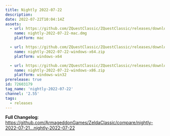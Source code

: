 ```yaml
---
title: Nightly 2022-07-22
description: 
date: 2022-07-22T10:04:14Z
assets: 
  - url: https://github.com/ZQuestClassic/ZQuestClassic/releases/download/nightly-2022-07-22/nightly-2022-07-22-mac.dmg
    name: nightly-2022-07-22-mac.dmg
    platform: mac

  - url: https://github.com/ZQuestClassic/ZQuestClassic/releases/download/nightly-2022-07-22/nightly-2022-07-22-windows-x64.zip
    name: nightly-2022-07-22-windows-x64.zip
    platform: windows-x64

  - url: https://github.com/ZQuestClassic/ZQuestClassic/releases/download/nightly-2022-07-22/nightly-2022-07-22-windows-x86.zip
    name: nightly-2022-07-22-windows-x86.zip
    platform: windows-win32
prerelease: true
id: 72603179
tag_name: 'nightly-2022-07-22'
channel: '2.55'
tags:
  - releases
---
```


**Full Changelog**: https://github.com/ArmageddonGames/ZeldaClassic/compare/nightly-2022-07-21...nightly-2022-07-22
